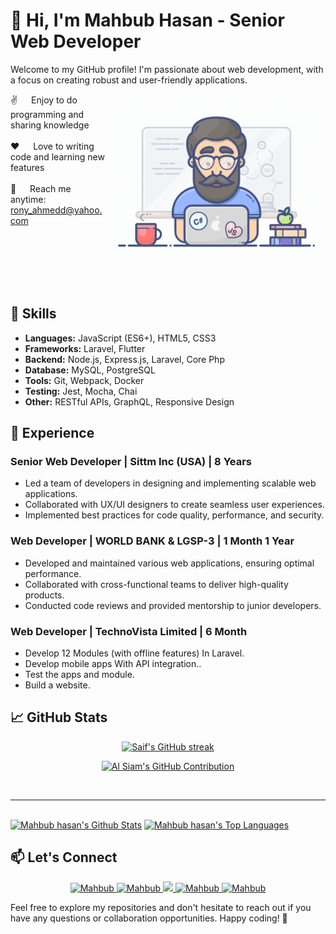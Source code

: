 # 👋 Hi, I'm Mahbub Hasan - Senior Web Developer

Welcome to my GitHub profile! I'm passionate about web development, with a focus on creating robust and user-friendly applications. 

<p>
 <img align="right" width="350" src="/assets/programmer.gif" alt="Coding gif" />
  
 ✌️ &emsp; Enjoy to do programming and sharing knowledge <br/><br/>
 ❤️ &emsp; Love to writing code and learning new features<br/><br/>
 📧 &emsp; Reach me anytime: rony_ahmedd@yahoo.com<br/><br/>

</p>
<br />
<br/>
<br/>
<br/>

## 🚀 Skills

- **Languages:** JavaScript (ES6+), HTML5, CSS3
- **Frameworks:** Laravel, Flutter
- **Backend:** Node.js, Express.js, Laravel, Core Php
- **Database:** MySQL, PostgreSQL
- **Tools:** Git, Webpack, Docker
- **Testing:** Jest, Mocha, Chai
- **Other:** RESTful APIs, GraphQL, Responsive Design

## 💼 Experience

### Senior Web Developer | Sittm Inc (USA) | 8 Years

- Led a team of developers in designing and implementing scalable web applications.
- Collaborated with UX/UI designers to create seamless user experiences.
- Implemented best practices for code quality, performance, and security.

### Web Developer | WORLD BANK & LGSP-3 |  1 Month  1 Year

- Developed and maintained various web applications, ensuring optimal performance.
- Collaborated with cross-functional teams to deliver high-quality products.
- Conducted code reviews and provided mentorship to junior developers.

### Web Developer | TechnoVista Limited | 6 Month

- Develop 12 Modules (with offline features) In Laravel.
- Develop mobile apps With API integration..
- Test the apps and module.
- Build a website.



## 📈 GitHub Stats


<p align="center">
  <a href="https://github.com/rony53">
    <img src="https://github-readme-streak-stats.herokuapp.com/?user=rony53&theme=radical&border=7F3FBF&background=0D1117" alt="Saif's GitHub streak"/>
  </a>
</p>

<p align="center">
  <a href="https://github.com/rony53">
    <img src="https://github-profile-summary-cards.vercel.app/api/cards/profile-details?username=rony53&theme=radical" alt="Al Siam's GitHub Contribution"/>
  </a>
</p>
<br/>
<hr/>
<br/>
<a> 
    <a href="https://github.com/rony53"><img alt="Mahbub hasan's Github Stats" src="https://denvercoder1-github-readme-stats.vercel.app/api?username=rony53&show_icons=true&count_private=true&theme=aura&border_color=7F3FBF&bg_color=0D1117&title_color=F85D7F&icon_color=F8D866" height="192px" width="49.5%"/></a>
  <a href="https://github.com/rony53"><img alt="Mahbub hasan's Top Languages" src="https://denvercoder1-github-readme-stats.vercel.app/api/top-langs/?username=rony53&langs_count=8&layout=compact&theme=aura&border_color=7F3FBF&bg_color=0D1117&title_color=F85D7F&icon_color=F8D866" height="192px" width="49.5%"/></a>
  <br/>
</a>


## 📫 Let's Connect

<p align="center">
 <a href="https://ronbd.com" target="blank">
  <img src="https://img.shields.io/badge/Website-DC143C?style=for-the-badge&logo=medium&logoColor=white" alt="Mahbub" />
 </a>
 <a href="https://www.linkedin.com/in/mahbub-hasan-2b635650" target="_blank">
  <img src="https://img.shields.io/badge/LinkedIn-0077B5?style=for-the-badge&logo=linkedin&logoColor=white" alt="Mahbub"/>
 </a>
 <a href="https://twitter.com/Mahbub53" target="_blank">
  <img src="https://img.shields.io/badge/Twitter-1DA1F2?style=for-the-badge&logo=twitter&logoColor=white" />
 </a>
 <a href="https://www.instagram.com/rony_ahmedd/" target="_blank">
  <img src="https://img.shields.io/badge/Instagram-fe4164?style=for-the-badge&logo=instagram&logoColor=white" alt="Mahbub" />
 </a> 
 <a href="https://www.facebook.com/mahbub.hasan.121/" target="_blank">
  <img src="https://img.shields.io/badge/Facebook-20BEFF?&style=for-the-badge&logo=facebook&logoColor=white" alt="Mahbub"  />
  </a> 
</p>

Feel free to explore my repositories and don't hesitate to reach out if you have any questions or collaboration opportunities. Happy coding! 🚀
